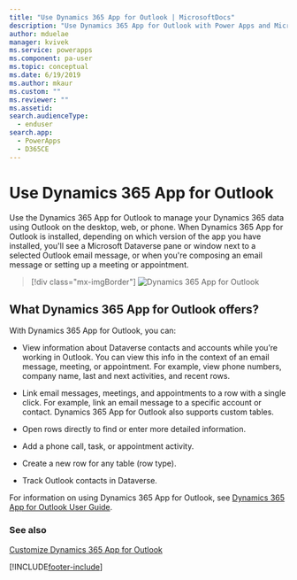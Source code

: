 ```yaml
---
title: "Use Dynamics 365 App for Outlook | MicrosoftDocs"
description: "Use Dynamics 365 App for Outlook with Power Apps and Microsoft Dataverse."
author: mduelae
manager: kvivek
ms.service: powerapps
ms.component: pa-user
ms.topic: conceptual
ms.date: 6/19/2019
ms.author: mkaur
ms.custom: ""
ms.reviewer: ""
ms.assetid: 
search.audienceType: 
  - enduser
search.app: 
  - PowerApps
  - D365CE
---
```

# Use Dynamics 365 App for Outlook

Use the Dynamics 365 App for Outlook to manage your Dynamics 365 data using Outlook on the desktop, web, or phone. When Dynamics 365 App for Outlook is installed, depending on which version of the app you have installed, you'll see a Microsoft Dataverse pane or window next to a selected Outlook email message, or when you're composing an email message or setting up a meeting or appointment.


   > [!div class="mx-imgBorder"] 
   > ![Dynamics 365 App for Outlook](media/outlookapp.png "Dynamics 365 App for Outlook")

## What Dynamics 365 App for Outlook offers?

With Dynamics 365 App for Outlook, you can:  
  
- View information about Dataverse contacts and accounts while you’re working in Outlook. You can view this info in the context of an email message, meeting, or appointment. For example, view phone numbers, company name, last and next activities, and recent rows. 
  
- Link email messages, meetings, and appointments to a row with a single click. For example, link an email message to a specific account or contact. Dynamics 365 App for Outlook also supports custom tables.  
  
- Open rows directly to find or enter more detailed information.  
  
- Add a phone call, task, or appointment activity.  
  
- Create a new row for any table (row type).  
  
- Track Outlook contacts in Dataverse.  

For information on using Dynamics 365 App for Outlook, see [Dynamics 365 App for Outlook User Guide](/dynamics365/customer-engagement/outlook-app/dynamics-365-app-outlook-user-s-guide).

### See also

[Customize Dynamics 365 App for Outlook](../maker/model-driven-apps/app-for-outlook-customize.md)  




[!INCLUDE[footer-include](../includes/footer-banner.md)]